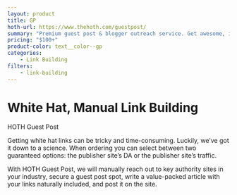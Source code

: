 ```yaml
---
layout: product
title: GP
hoth-url: https://www.thehoth.com/guestpost/
summary: "Premium guest post & blogger outreach service. Get awesome, in-content white hat links through manual blogger outreach – done for you!"
pricing: "$100+"
product-color: text__color--gp
categories: 
    - Link Building
filters: 
    - link-building
---
```


<h1>White Hat, Manual Link Building</h1>

HOTH Guest Post

Getting white hat links can be tricky and time-consuming. Luckily, we’ve got it down to a science. When ordering you can select between two guaranteed options: the publisher site’s DA or the publisher site’s traffic.

With HOTH Guest Post, we will manually reach out to key authority sites in your industry, secure a guest post spot, write a value-packed article with your links naturally included, and post it on the site.